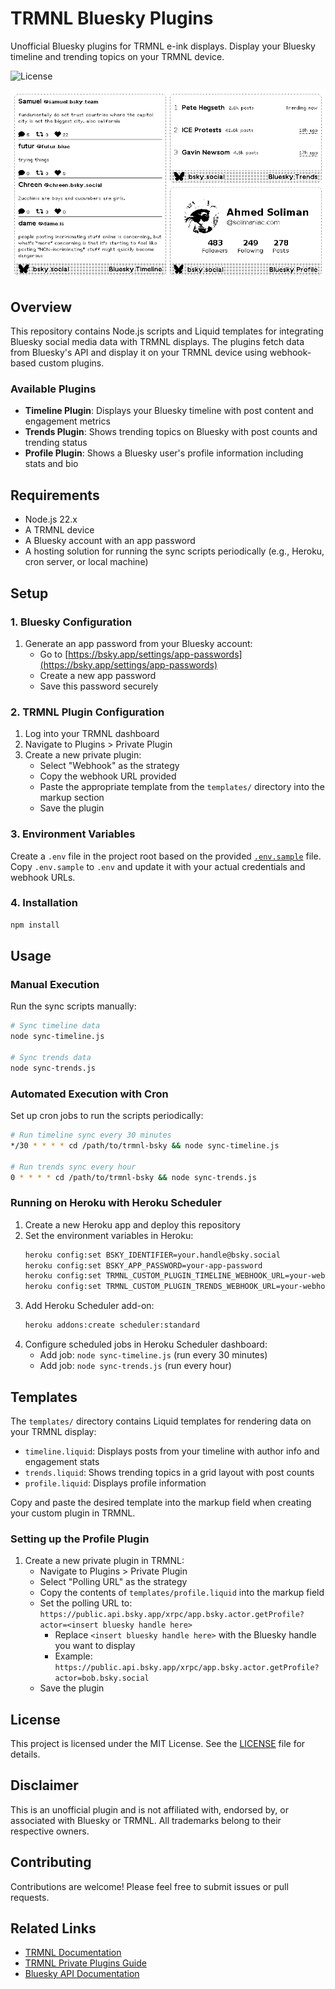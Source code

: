 # TRMNL Bluesky Plugins

Unofficial Bluesky plugins for TRMNL e-ink displays. Display your Bluesky timeline and trending topics on your TRMNL device.

![License](https://img.shields.io/badge/license-MIT-blue.svg)

![Preview](assets/preview.png)

## Overview

This repository contains Node.js scripts and Liquid templates for integrating Bluesky social media data with TRMNL displays. The plugins fetch data from Bluesky's API and display it on your TRMNL device using webhook-based custom plugins.

### Available Plugins

- **Timeline Plugin**: Displays your Bluesky timeline with post content and engagement metrics
- **Trends Plugin**: Shows trending topics on Bluesky with post counts and trending status
- **Profile Plugin**: Shows a Bluesky user's profile information including stats and bio

## Requirements

- Node.js 22.x
- A TRMNL device
- A Bluesky account with an app password
- A hosting solution for running the sync scripts periodically (e.g., Heroku, cron server, or local machine)

## Setup

### 1. Bluesky Configuration

1. Generate an app password from your Bluesky account:
   - Go to [https://bsky.app/settings/app-passwords](https://bsky.app/settings/app-passwords)
   - Create a new app password
   - Save this password securely

### 2. TRMNL Plugin Configuration

1. Log into your TRMNL dashboard
2. Navigate to Plugins > Private Plugin
3. Create a new private plugin:
   - Select "Webhook" as the strategy
   - Copy the webhook URL provided
   - Paste the appropriate template from the `templates/` directory into the markup section
   - Save the plugin

### 3. Environment Variables

Create a `.env` file in the project root based on the provided [`.env.sample`](.env.sample) file. Copy `.env.sample` to `.env` and update it with your actual credentials and webhook URLs.

### 4. Installation

```bash
npm install
```

## Usage

### Manual Execution

Run the sync scripts manually:

```bash
# Sync timeline data
node sync-timeline.js

# Sync trends data
node sync-trends.js
```

### Automated Execution with Cron

Set up cron jobs to run the scripts periodically:

```bash
# Run timeline sync every 30 minutes
*/30 * * * * cd /path/to/trmnl-bsky && node sync-timeline.js

# Run trends sync every hour
0 * * * * cd /path/to/trmnl-bsky && node sync-trends.js
```

### Running on Heroku with Heroku Scheduler

1. Create a new Heroku app and deploy this repository
2. Set the environment variables in Heroku:
   ```bash
   heroku config:set BSKY_IDENTIFIER=your.handle@bsky.social
   heroku config:set BSKY_APP_PASSWORD=your-app-password
   heroku config:set TRMNL_CUSTOM_PLUGIN_TIMELINE_WEBHOOK_URL=your-webhook-url
   heroku config:set TRMNL_CUSTOM_PLUGIN_TRENDS_WEBHOOK_URL=your-webhook-url
   ```
3. Add Heroku Scheduler add-on:
   ```bash
   heroku addons:create scheduler:standard
   ```
4. Configure scheduled jobs in Heroku Scheduler dashboard:
   - Add job: `node sync-timeline.js` (run every 30 minutes)
   - Add job: `node sync-trends.js` (run every hour)

## Templates

The `templates/` directory contains Liquid templates for rendering data on your TRMNL display:

- `timeline.liquid`: Displays posts from your timeline with author info and engagement stats
- `trends.liquid`: Shows trending topics in a grid layout with post counts
- `profile.liquid`: Displays profile information

Copy and paste the desired template into the markup field when creating your custom plugin in TRMNL.

### Setting up the Profile Plugin

1. Create a new private plugin in TRMNL:
   - Navigate to Plugins > Private Plugin
   - Select "Polling URL" as the strategy
   - Copy the contents of `templates/profile.liquid` into the markup field
   - Set the polling URL to: `https://public.api.bsky.app/xrpc/app.bsky.actor.getProfile?actor=<insert bluesky handle here>`
     - Replace `<insert bluesky handle here>` with the Bluesky handle you want to display
     - Example: `https://public.api.bsky.app/xrpc/app.bsky.actor.getProfile?actor=bob.bsky.social`
   - Save the plugin

## License

This project is licensed under the MIT License. See the [LICENSE](LICENSE) file for details.

## Disclaimer

This is an unofficial plugin and is not affiliated with, endorsed by, or associated with Bluesky or TRMNL. All trademarks belong to their respective owners.

## Contributing

Contributions are welcome! Please feel free to submit issues or pull requests.

## Related Links

- [TRMNL Documentation](https://help.usetrmnl.com/)
- [TRMNL Private Plugins Guide](https://help.usetrmnl.com/en/articles/9510536-private-plugins)
- [Bluesky API Documentation](https://docs.bsky.app/)